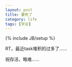```yaml
---
layout: post
title: 要死了
category: life
tags: [学业]
---
```

{% include JB/setup %}

RT，最近task堆积的过多了……

祝存活，略难……
